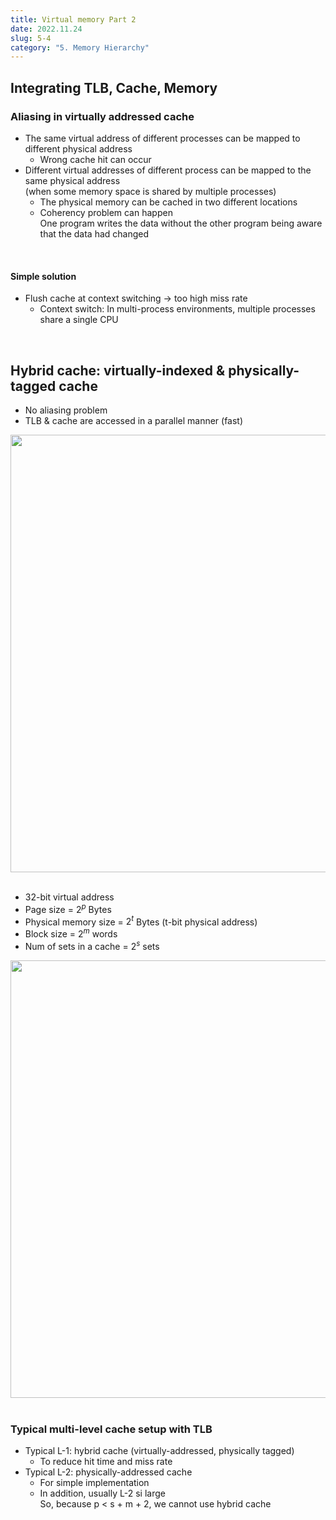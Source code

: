 ```yaml
---
title: Virtual memory Part 2
date: 2022.11.24
slug: 5-4
category: "5. Memory Hierarchy"
---
```


## Integrating TLB, Cache, Memory
### Aliasing in virtually addressed cache
- The same virtual address of different processes can be mapped to different physical address
    - Wrong cache hit can occur
- Different virtual addresses of different process can be mapped to the same physical address <br>(when some memory space is shared by multiple processes)
    - The physical memory can be cached in two different locations
    - Coherency problem can happen <br>One program writes the data without the other program being aware that the data had changed
<br>

#### Simple solution
- Flush cache at context switching -> too high miss rate
    - Context switch: In multi-process environments, multiple processes share a single CPU
<br>

## Hybrid cache: virtually-indexed  & physically-tagged cache
- No aliasing problem
- TLB & cache are accessed in a parallel manner (fast)
<center>
    <img src="/computer-architecture/5-4/01.jpg"  width="700">
</center>
<br>
 
- 32-bit virtual address
- Page size = $2^p$ Bytes
- Physical memory size =  $2^t$ Bytes (t-bit physical address)
- Block size = $2^m$ words
- Num of sets in a cache = $2^s$ sets
<center>
    <img src="/computer-architecture/5-4/02.jpg"  width="700">
</center>
<br>

### Typical multi-level cache setup with TLB
- Typical L-1: hybrid cache (virtually-addressed, physically tagged)
    - To reduce hit time and miss rate
- Typical L-2: physically-addressed cache
    - For simple implementation
    - In addition, usually L-2 si large<br>So, because p < s + m + 2, we cannot use hybrid cache